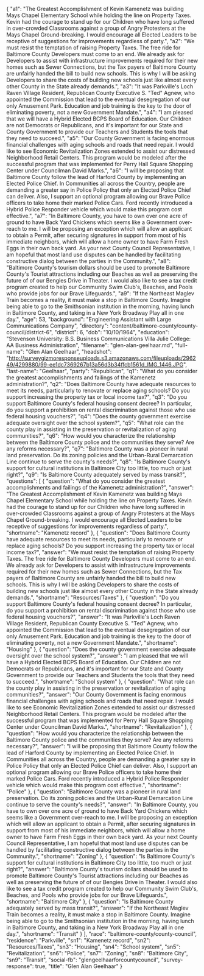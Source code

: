 {
  "a1": "The Greatest Accomplishment of Kevin Kamenetz was building Mays Chapel Elementary School while holding the line on Property Taxes. Kevin had the courage to stand up for our Children who have long suffered in over-crowded Classrooms against a group of Angry Protesters at the Mays Chapel Ground-breaking. I would encourage all Elected Leaders to be receptive of suggestions for improvements regardless of party.",
  "a2": "We must resist the temptation of raising Property Taxes. The free ride for Baltimore County Developers must come to an end. We already ask for Developers to assist with infrastructure improvements required for their new homes such as Sewer Connections, but the Tax payers of Baltimore County are unfairly handed the bill to build new schools. This is why I will be asking Developers to share the costs of building new schools just like almost every other County in the State already demands.",
  "a3": "It was Parkville's Loch Raven Village Resident, Republican County Executive S. \"Ted\" Agnew, who appointed the Commission that lead to the eventual desegregation of our only Amusement Park. Education and job training is the key to the door of eliminating poverty, not a new Government Mandate.",
  "a4": "I am pleased that we will have a Hybrid Elected BCPS Board of Education. Our Children are not Democrats or Republicans, and it's important for our State and County Government to provide our Teachers and Students the tools that they need to succeed.",
  "a5": "Our County Government is facing enormous financial challenges with aging schools and roads that need repair. I would like to see Economic Revitalization Zones extended to assist our distressed Neighborhood Retail Centers. This program would be modeled after the successful program that was implemented for Perry Hall Square Shopping Center under Councilman David Marks.",
  "a6": "I will be proposing that Baltimore County follow the lead of Harford County by implementing an Elected Police Chief. In Communities all across the Country, people are demanding a greater say in Police Policy that only an Elected Police Chief can deliver. Also, I support an optional program allowing our Brave Police officers to take home their marked Police Cars. Ford recently introduced a Hybrid Police Responder vehicle which would make this program cost effective.",
  "a7": "In Baltimore County, you have to own over one acre of ground to have Back Yard Chickens which seems like a Government over-reach to me. I will be proposing an exception which will allow an applicant to obtain a Permit, after securing signatures in support from most of his immediate neighbors, which will allow a home owner to have Farm Fresh Eggs in their own back yard. As your next County Council Representative, I am hopeful that most land use disputes can be handled by facilitating constructive dialog between the parties in the Community.",
  "a8": "Baltimore County's tourism dollars should be used to promote Baltimore County's Tourist attractions including our Beaches as well as preserving the future of of our Bengies Drive in Theater. I would also like to see a tax credit program created to help our Community Swim Club's, Beaches, and Pools who provide jobs for our Brave Lifeguards.",
  "a9": "If the Northeast Maglev Train becomes a reality, it must make a stop in Baltimore County. Imagine being able to go to the Smithsonian institution in the morning, having lunch in Baltimore County, and taking in a New York Broadway Play all in one day.",
  "age": 53,
  "background": "Engineering Assistant with Large Communications Company",
  "directory": "content/baltimore-county/county-council/district-6",
  "district": 6,
  "dob": "10/10/1964",
  "education": "Stevenson University: B.S. Business Communications Villa Julie College: AA Business Administration",
  "filename": "glen-alan-geelhaar.md",
  "full-name": "Glen Alan Geelhaar",
  "headshot": "http://surveygizmoresponseuploads.s3.amazonaws.com/fileuploads/296249/4299880/99-ee1dc7369267b13a56d3b34ffcb1561d_IMG_1446.JPG",
  "last-name": "Geelhaar",
  "party": "Republican",
  "q1": "What do you consider the greatest accomplishments and failings of the Kamenetz administration?",
  "q2": "Does Baltimore County have adequate resources to meet its needs, particularly to renovate or replace aging schools? Do you support increasing the property tax or local income tax?",
  "q3": "Do you support Baltimore County's federal housing consent decree? In particular, do you support a prohibition on rental discrimination against those who use federal housing vouchers?",
  "q4": "Does the county government exercise adequate oversight over the school system?",
  "q5": "What role can the county play in assisting in the preservation or revitalization of aging communities?",
  "q6": "How would you characterize the relationship between the Baltimore County police and the communities they serve? Are any reforms necessary?",
  "q7": "Baltimore County was a pioneer in rural land preservation. Do its zoning policies and the Urban-Rural Demarcation Line continue to serve the county's needs?",
  "q8": "Is Baltimore County's support for cultural institutions in Baltimore City too little, too much or just right?",
  "q9": "Is Baltimore County adequately served by mass transit?",
  "questions": [
    {
      "question": "What do you consider the greatest accomplishments and failings of the Kamenetz administration?",
      "answer": "The Greatest Accomplishment of Kevin Kamenetz was building Mays Chapel Elementary School while holding the line on Property Taxes. Kevin had the courage to stand up for our Children who have long suffered in over-crowded Classrooms against a group of Angry Protesters at the Mays Chapel Ground-breaking. I would encourage all Elected Leaders to be receptive of suggestions for improvements regardless of party.",
      "shortname": "Kamenetz record"
    },
    {
      "question": "Does Baltimore County have adequate resources to meet its needs, particularly to renovate or replace aging schools? Do you support increasing the property tax or local income tax?",
      "answer": "We must resist the temptation of raising Property Taxes. The free ride for Baltimore County Developers must come to an end. We already ask for Developers to assist with infrastructure improvements required for their new homes such as Sewer Connections, but the Tax payers of Baltimore County are unfairly handed the bill to build new schools. This is why I will be asking Developers to share the costs of building new schools just like almost every other County in the State already demands.",
      "shortname": "Resources/Taxes"
    },
    {
      "question": "Do you support Baltimore County's federal housing consent decree? In particular, do you support a prohibition on rental discrimination against those who use federal housing vouchers?",
      "answer": "It was Parkville's Loch Raven Village Resident, Republican County Executive S. \"Ted\" Agnew, who appointed the Commission that lead to the eventual desegregation of our only Amusement Park. Education and job training is the key to the door of eliminating poverty, not a new Government Mandate.",
      "shortname": "Housing"
    },
    {
      "question": "Does the county government exercise adequate oversight over the school system?",
      "answer": "I am pleased that we will have a Hybrid Elected BCPS Board of Education. Our Children are not Democrats or Republicans, and it's important for our State and County Government to provide our Teachers and Students the tools that they need to succeed.",
      "shortname": "School system"
    },
    {
      "question": "What role can the county play in assisting in the preservation or revitalization of aging communities?",
      "answer": "Our County Government is facing enormous financial challenges with aging schools and roads that need repair. I would like to see Economic Revitalization Zones extended to assist our distressed Neighborhood Retail Centers. This program would be modeled after the successful program that was implemented for Perry Hall Square Shopping Center under Councilman David Marks.",
      "shortname": "Revitalization"
    },
    {
      "question": "How would you characterize the relationship between the Baltimore County police and the communities they serve? Are any reforms necessary?",
      "answer": "I will be proposing that Baltimore County follow the lead of Harford County by implementing an Elected Police Chief. In Communities all across the Country, people are demanding a greater say in Police Policy that only an Elected Police Chief can deliver. Also, I support an optional program allowing our Brave Police officers to take home their marked Police Cars. Ford recently introduced a Hybrid Police Responder vehicle which would make this program cost effective.",
      "shortname": "Police"
    },
    {
      "question": "Baltimore County was a pioneer in rural land preservation. Do its zoning policies and the Urban-Rural Demarcation Line continue to serve the county's needs?",
      "answer": "In Baltimore County, you have to own over one acre of ground to have Back Yard Chickens which seems like a Government over-reach to me. I will be proposing an exception which will allow an applicant to obtain a Permit, after securing signatures in support from most of his immediate neighbors, which will allow a home owner to have Farm Fresh Eggs in their own back yard. As your next County Council Representative, I am hopeful that most land use disputes can be handled by facilitating constructive dialog between the parties in the Community.",
      "shortname": "Zoning"
    },
    {
      "question": "Is Baltimore County's support for cultural institutions in Baltimore City too little, too much or just right?",
      "answer": "Baltimore County's tourism dollars should be used to promote Baltimore County's Tourist attractions including our Beaches as well as preserving the future of of our Bengies Drive in Theater. I would also like to see a tax credit program created to help our Community Swim Club's, Beaches, and Pools who provide jobs for our Brave Lifeguards.",
      "shortname": "Baltimore City"
    },
    {
      "question": "Is Baltimore County adequately served by mass transit?",
      "answer": "If the Northeast Maglev Train becomes a reality, it must make a stop in Baltimore County. Imagine being able to go to the Smithsonian institution in the morning, having lunch in Baltimore County, and taking in a New York Broadway Play all in one day.",
      "shortname": "Transit"
    }
  ],
  "race": "baltimore-county/county-council",
  "residence": "Parkville",
  "sn1": "Kamenetz record",
  "sn2": "Resources/Taxes",
  "sn3": "Housing",
  "sn4": "School system",
  "sn5": "Revitalization",
  "sn6": "Police",
  "sn7": "Zoning",
  "sn8": "Baltimore City",
  "sn9": "Transit",
  "social-fb": "glengeelhaarforcountycouncil",
  "survey-response": true,
  "title": "Glen Alan Geelhaar"
}

